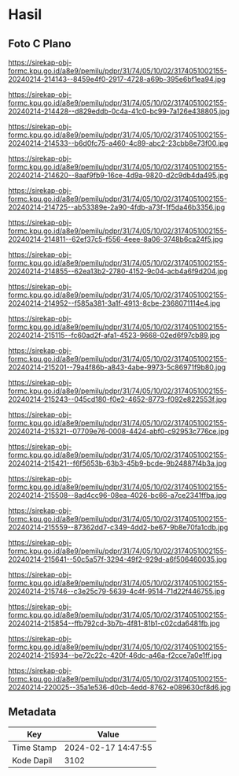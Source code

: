 # Hasil

## Foto C Plano

https://sirekap-obj-formc.kpu.go.id/a8e9/pemilu/pdpr/31/74/05/10/02/3174051002155-20240214-214143--8459e4f0-2917-4728-a69b-395e6bf1ea94.jpg

https://sirekap-obj-formc.kpu.go.id/a8e9/pemilu/pdpr/31/74/05/10/02/3174051002155-20240214-214428--d829eddb-0c4a-41c0-bc99-7a126e438805.jpg

https://sirekap-obj-formc.kpu.go.id/a8e9/pemilu/pdpr/31/74/05/10/02/3174051002155-20240214-214533--b6d0fc75-a460-4c89-abc2-23cbb8e73f00.jpg

https://sirekap-obj-formc.kpu.go.id/a8e9/pemilu/pdpr/31/74/05/10/02/3174051002155-20240214-214620--8aaf9fb9-16ce-4d9a-9820-d2c9db4da495.jpg

https://sirekap-obj-formc.kpu.go.id/a8e9/pemilu/pdpr/31/74/05/10/02/3174051002155-20240214-214725--ab53389e-2a90-4fdb-a73f-1f5da46b3356.jpg

https://sirekap-obj-formc.kpu.go.id/a8e9/pemilu/pdpr/31/74/05/10/02/3174051002155-20240214-214811--62ef37c5-f556-4eee-8a06-3748b6ca24f5.jpg

https://sirekap-obj-formc.kpu.go.id/a8e9/pemilu/pdpr/31/74/05/10/02/3174051002155-20240214-214855--62ea13b2-2780-4152-9c04-acb4a6f9d204.jpg

https://sirekap-obj-formc.kpu.go.id/a8e9/pemilu/pdpr/31/74/05/10/02/3174051002155-20240214-214952--f585a381-3a1f-4913-8cbe-2368071114e4.jpg

https://sirekap-obj-formc.kpu.go.id/a8e9/pemilu/pdpr/31/74/05/10/02/3174051002155-20240214-215115--fc60ad2f-afa1-4523-9668-02ed6f97cb89.jpg

https://sirekap-obj-formc.kpu.go.id/a8e9/pemilu/pdpr/31/74/05/10/02/3174051002155-20240214-215201--79a4f86b-a843-4abe-9973-5c86971f9b80.jpg

https://sirekap-obj-formc.kpu.go.id/a8e9/pemilu/pdpr/31/74/05/10/02/3174051002155-20240214-215243--045cd180-f0e2-4652-8773-f092e822553f.jpg

https://sirekap-obj-formc.kpu.go.id/a8e9/pemilu/pdpr/31/74/05/10/02/3174051002155-20240214-215321--07709e76-0008-4424-abf0-c92953c776ce.jpg

https://sirekap-obj-formc.kpu.go.id/a8e9/pemilu/pdpr/31/74/05/10/02/3174051002155-20240214-215421--f6f5653b-63b3-45b9-bcde-9b24887f4b3a.jpg

https://sirekap-obj-formc.kpu.go.id/a8e9/pemilu/pdpr/31/74/05/10/02/3174051002155-20240214-215508--8ad4cc96-08ea-4026-bc66-a7ce2341ffba.jpg

https://sirekap-obj-formc.kpu.go.id/a8e9/pemilu/pdpr/31/74/05/10/02/3174051002155-20240214-215559--87362dd7-c349-4dd2-be67-9b8e70fa1cdb.jpg

https://sirekap-obj-formc.kpu.go.id/a8e9/pemilu/pdpr/31/74/05/10/02/3174051002155-20240214-215641--50c5a57f-3294-49f2-929d-a6f506460035.jpg

https://sirekap-obj-formc.kpu.go.id/a8e9/pemilu/pdpr/31/74/05/10/02/3174051002155-20240214-215746--c3e25c79-5639-4c4f-9514-71d22f446755.jpg

https://sirekap-obj-formc.kpu.go.id/a8e9/pemilu/pdpr/31/74/05/10/02/3174051002155-20240214-215854--ffb792cd-3b7b-4f81-81b1-c02cda6481fb.jpg

https://sirekap-obj-formc.kpu.go.id/a8e9/pemilu/pdpr/31/74/05/10/02/3174051002155-20240214-215934--be72c22c-420f-46dc-a46a-f2cce7a0e1ff.jpg

https://sirekap-obj-formc.kpu.go.id/a8e9/pemilu/pdpr/31/74/05/10/02/3174051002155-20240214-220025--35a1e536-d0cb-4edd-8762-e089630cf8d6.jpg


## Metadata

| Key        | Value               |
| ---------- | ------------------- |
| Time Stamp | 2024-02-17 14:47:55 |
| Kode Dapil | 3102                |



